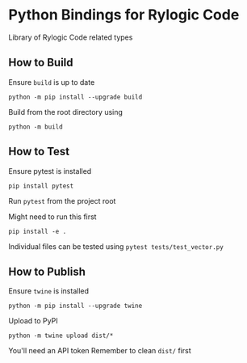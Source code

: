 # Python Bindings for Rylogic Code

Library of Rylogic Code related types

## How to Build

Ensure `build` is up to date

```python -m pip install --upgrade build```

Build from the root directory using

```python -m build```

## How to Test

Ensure pytest is installed

  ```pip install pytest```

Run `pytest` from the project root

Might need to run this first

```pip install -e .```

Individual files can be tested using `pytest tests/test_vector.py`

## How to Publish

Ensure `twine` is installed

```python -m pip install --upgrade twine```

Upload to PyPI

```python -m twine upload dist/*```

You'll need an API token
Remember to clean `dist/` first

